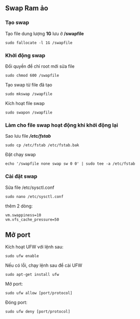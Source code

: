 ## Swap Ram ảo
### Tạo swap
Tạo file dung lượng **1G** lưu ở **/swapfile**

    sudo fallocate -l 1G /swapfile

### Khởi động swap
Đổi quyền để chỉ root mới sửa file

    sudo chmod 600 /swapfile

Tạo swap từ file đã tạo

    sudo mkswap /swapfile

Kích hoạt file swap

    sudo swapon /swapfile

### Làm cho file swap hoạt động khi khởi động lại
Sao lưu file ***/etc/fstab***

    sudo cp /etc/fstab /etc/fstab.bak
Đặt chạy swap

    echo '/swapfile none swap sw 0 0' | sudo tee -a /etc/fstab

### Cài đặt swap
Sửa file /etc/sysctl.conf

    sudo nano /etc/sysctl.conf

thêm 2 dòng:


    vm.swappiness=10
    vm.vfs_cache_pressure=50

## Mở port
Kích hoạt UFW với lệnh sau:

    sudo ufw enable

Nếu có lỗi, chạy lệnh sau để cài UFW

    sudo apt-get install ufw

Mở port:

    sudo ufw allow [port/protocol]
Đóng port:

    sudo ufw deny [port/protocol]
